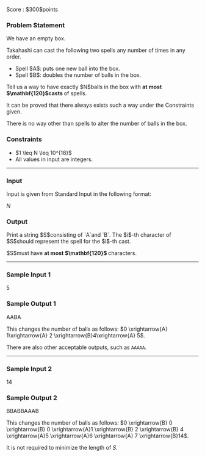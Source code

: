 
<div>

<span>

<span>

<p>
Score : $300$points
</p>

<div>

<section>

### **Problem Statement**

<p>
We have an empty box.

Takahashi can cast the following two spells any number of times in any order.
</p>

<ul>

<li>
Spell $A$: puts one new ball into the box.
</li>

<li>
Spell $B$: doubles the number of balls in the box.
</li>

</ul>

<p>
Tell us a way to have exactly $N$balls in the box with 
<strong>
at most $\mathbf{120}$casts
</strong>
of spells.

It can be proved that there always exists such a way under the Constraints given.
</p>

<p>
There is no way other than spells to alter the number of balls in the box.
</p>

</section>

</div>

<div>

<section>

### **Constraints**

<ul>

<li>
$1 \leq N \leq 10^{18}$
</li>

<li>
All values in input are integers.
</li>

</ul>

</section>

</div>

---

<div>

<div>

<section>

### **Input**

<p>
Input is given from Standard Input in the following format:
</p>

<div>

$N$
</div>

</section>

</div>

<div>

<section>

### **Output**

<p>
Print a string $S$consisting of `A`and `B`.
The $i$-th character of $S$should represent the spell for the $i$-th cast.
</p>

<p>
$S$must have 
<strong>
at most $\mathbf{120}$
</strong>
characters.
</p>

</section>

</div>

</div>

---

<div>

<section>

### **Sample Input 1**

<div>

5

</div>

</section>

</div>

<div>

<section>

### **Sample Output 1**

<div>

AABA

</div>

<p>
This changes the number of balls as follows: $0 \xrightarrow{A} 1\xrightarrow{A} 2 \xrightarrow{B}4\xrightarrow{A} 5$.

There are also other acceptable outputs, such as `AAAAA`.
</p>

</section>

</div>

---

<div>

<section>

### **Sample Input 2**

<div>

14

</div>

</section>

</div>

<div>

<section>

### **Sample Output 2**

<div>

BBABBAAAB

</div>

<p>
This changes the number of balls as follows: $0 \xrightarrow{B} 0 \xrightarrow{B} 0  \xrightarrow{A}1 \xrightarrow{B} 2 \xrightarrow{B} 4  \xrightarrow{A}5  \xrightarrow{A}6 \xrightarrow{A} 7  \xrightarrow{B}14$.

It is not required to minimize the length of $S$.
</p>

</section>

</div>

</span>

</span>

</div>
